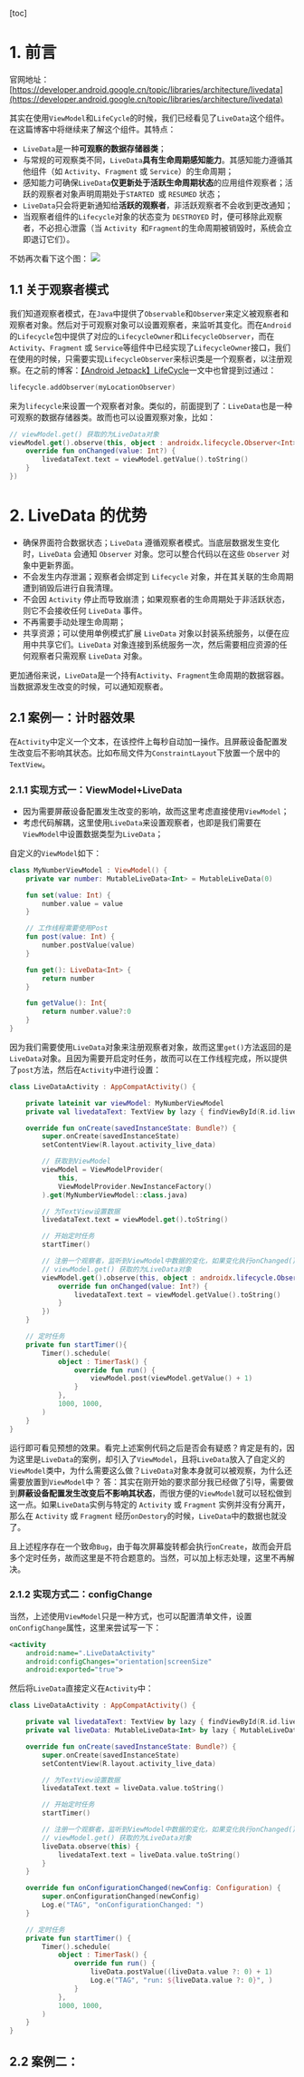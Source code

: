 [toc]
# 1. 前言
官网地址：[https://developer.android.google.cn/topic/libraries/architecture/livedata](https://developer.android.google.cn/topic/libraries/architecture/livedata)

其实在使用`ViewModel`和`LifeCycle`的时候，我们已经看见了`LiveData`这个组件。在这篇博客中将继续来了解这个组件。其特点：
- `LiveData`是一种**可观察的数据存储器类**；
- 与常规的可观察类不同，`LiveData`**具有生命周期感知能力**。其感知能力遵循其他组件（如 `Activity`、`Fragment` 或 `Service`）的生命周期；
- 感知能力可确保`LiveData`**仅更新处于活跃生命周期状态**的应用组件观察者；活跃的观察者对象声明周期处于`STARTED `或 `RESUMED` 状态；
- `LiveData`只会将更新通知给**活跃的观察者**，非活跃观察者不会收到更改通知；
- 当观察者组件的`Lifecycle`对象的状态变为 `DESTROYED` 时，便可移除此观察者，不必担心泄露（当 `Activity `和` Fragment `的生命周期被销毁时，系统会立即退订它们）。


不妨再次看下这个图：
![](images/screenshot_1650285835260.png)

## 1.1 关于观察者模式
我们知道观察者模式，在`Java`中提供了`Observable`和`Observer`来定义被观察者和观察者对象。然后对于可观察对象可以设置观察者，来监听其变化。而在`Android`的`Lifecycle`包中提供了对应的`LifecycleOwner`和`LifecycleObserver`，而在`Activity`、`Fragment` 或 `Service`等组件中已经实现了`LifecycleOwner`接口，我们在使用的时候，只需要实现`LifecycleObserver`来标识类是一个观察者，以注册观察。在之前的博客：[【Android Jetpack】LifeCycle](https://mengfou.blog.csdn.net/article/details/124254857)一文中也曾提到过通过：
```kotlin
lifecycle.addObserver(myLocationObserver)
```
来为`lifecycle`来设置一个观察者对象。类似的，前面提到了：`LiveData`也是一种可观察的数据存储器类。故而也可以设置观察对象，比如：
~~~kotlin
// viewModel.get() 获取的为LiveData对象
viewModel.get().observe(this, object : androidx.lifecycle.Observer<Int>{
    override fun onChanged(value: Int?) {
        livedataText.text = viewModel.getValue().toString()
    }
})
~~~
# 2. LiveData 的优势
- 确保界面符合数据状态；`LiveData` 遵循观察者模式。当底层数据发生变化时，`LiveData` 会通知 `Observer` 对象。您可以整合代码以在这些 `Observer` 对象中更新界面。
- 不会发生内存泄漏；观察者会绑定到 `Lifecycle` 对象，并在其关联的生命周期遭到销毁后进行自我清理。
- 不会因 `Activity` 停止而导致崩溃；如果观察者的生命周期处于非活跃状态，则它不会接收任何 `LiveData` 事件。
- 不再需要手动处理生命周期；
- 共享资源；可以使用单例模式扩展 `LiveData` 对象以封装系统服务，以便在应用中共享它们。`LiveData` 对象连接到系统服务一次，然后需要相应资源的任何观察者只需观察 `LiveData` 对象。

更加通俗来说，`LiveData`是一个持有`Activity`、`Fragment`生命周期的数据容器。当数据源发生改变的时候，可以通知观察者。

## 2.1 案例一：计时器效果
在`Activity`中定义一个文本，在该控件上每秒自动加一操作。且屏蔽设备配置发生改变后不影响其状态。比如布局文件为`ConstraintLayout`下放置一个居中的`TextView`。

### 2.1.1 实现方式一：ViewModel+LiveData
- 因为需要屏蔽设备配置发生改变的影响，故而这里考虑直接使用`ViewModel`；
- 考虑代码解耦，这里使用`LiveData`来设置观察者，也即是我们需要在`ViewModel`中设置数据类型为`LiveData`；

自定义的`ViewModel`如下：
~~~kotlin
class MyNumberViewModel : ViewModel() {
    private var number: MutableLiveData<Int> = MutableLiveData(0)

    fun set(value: Int) {
        number.value = value
    }

    // 工作线程需要使用Post
    fun post(value: Int) {
        number.postValue(value)
    }

    fun get(): LiveData<Int> {
        return number
    }

    fun getValue(): Int{
        return number.value?:0
    }
}
~~~
因为我们需要使用`LiveData`对象来注册观察者对象，故而这里`get()`方法返回的是`LiveData`对象。且因为需要开启定时任务，故而可以在工作线程完成，所以提供了`post`方法，然后在`Activity`中进行设置：
~~~kotlin
class LiveDataActivity : AppCompatActivity() {

    private lateinit var viewModel: MyNumberViewModel
    private val livedataText: TextView by lazy { findViewById(R.id.livedata_text)}

    override fun onCreate(savedInstanceState: Bundle?) {
        super.onCreate(savedInstanceState)
        setContentView(R.layout.activity_live_data)

        // 获取到ViewModel
        viewModel = ViewModelProvider(
            this,
            ViewModelProvider.NewInstanceFactory()
        ).get(MyNumberViewModel::class.java)

        // 为TextView设置数据
        livedataText.text = viewModel.get().toString()

        // 开始定时任务
        startTimer()

        // 注册一个观察者，监听到ViewModel中数据的变化，如果变化执行onChanged()方法
        // viewModel.get() 获取的为LiveData对象
        viewModel.get().observe(this, object : androidx.lifecycle.Observer<Int>{
            override fun onChanged(value: Int?) {
                livedataText.text = viewModel.getValue().toString()
            }
        })
    }

    // 定时任务
    private fun startTimer(){
        Timer().schedule(
            object : TimerTask() {
                override fun run() {
                    viewModel.post(viewModel.getValue() + 1)
                }
            },
            1000, 1000,
        )
    }
}
~~~
运行即可看见预想的效果。看完上述案例代码之后是否会有疑惑？肯定是有的，因为这里是`LiveData`的案例，却引入了`ViewModel`，且将`LiveData`放入了自定义的`ViewModel`类中，为什么需要这么做？`LiveData`对象本身就可以被观察，为什么还需要放置到`ViewModel`中？
答：其实在刚开始的要求部分我已经做了引导，需要做到**屏蔽设备配置发生改变后不影响其状态**，而很方便的`ViewModel`就可以轻松做到这一点。如果`LiveData`实例与特定的 `Activity` 或 `Fragment` 实例并没有分离开，那么在 `Activity` 或 `Fragment` 经历`onDestory`的时候，`LiveData`中的数据也就没了。

且上述程序存在一个致命`Bug`，由于每次屏幕旋转都会执行`onCreate`，故而会开启多个定时任务，故而这里是不符合题意的。当然，可以加上标志处理，这里不再解决。

### 2.1.2 实现方式二：configChange
当然，上述使用`ViewModel`只是一种方式，也可以配置清单文件，设置`onConfigChange`属性，这里来尝试写一下：
~~~xml
<activity
    android:name=".LiveDataActivity"
    android:configChanges="orientation|screenSize"
    android:exported="true">
~~~
然后将`LiveData`直接定义在`Activity`中：
~~~kotlin
class LiveDataActivity : AppCompatActivity() {

    private val livedataText: TextView by lazy { findViewById(R.id.livedata_text) }
    private val liveData: MutableLiveData<Int> by lazy { MutableLiveData<Int>(0) }

    override fun onCreate(savedInstanceState: Bundle?) {
        super.onCreate(savedInstanceState)
        setContentView(R.layout.activity_live_data)

        // 为TextView设置数据
        livedataText.text = liveData.value.toString()

        // 开始定时任务
        startTimer()

        // 注册一个观察者，监听到ViewModel中数据的变化，如果变化执行onChanged()方法
        // viewModel.get() 获取的为LiveData对象
        liveData.observe(this) {
            livedataText.text = liveData.value.toString()
        }
    }

    override fun onConfigurationChanged(newConfig: Configuration) {
        super.onConfigurationChanged(newConfig)
        Log.e("TAG", "onConfigurationChanged: ")
    }

    // 定时任务
    private fun startTimer() {
        Timer().schedule(
            object : TimerTask() {
                override fun run() {
                    liveData.postValue((liveData.value ?: 0) + 1)
                    Log.e("TAG", "run: ${liveData.value ?: 0}", )
                }
            },
            1000, 1000,
        )
    }
}
~~~

## 2.2 案例二：




